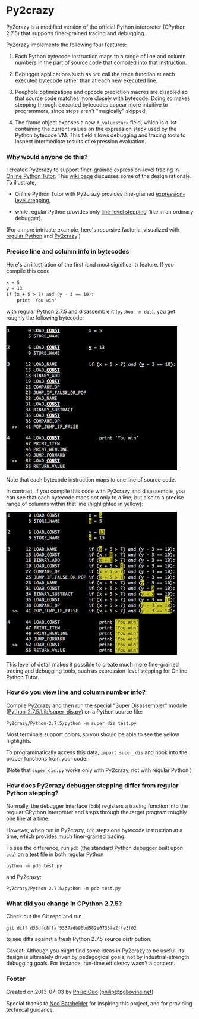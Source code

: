 Py2crazy
========

Py2crazy is a modified version of the official Python interpreter
(CPython 2.7.5) that supports finer-grained tracing and debugging.

Py2crazy implements the following four features:

1. Each Python bytecode instruction maps to a range
of line and column numbers in the part of source code
that compiled into that instruction.

2. Debugger applications such as `bdb` call the trace function
at each executed bytecode rather than at each new executed line.

3. Peephole optimizations and opcode prediction macros
are disabled so that source code matches more closely with bytecode.
Doing so makes stepping through executed bytecodes appear
more intuitive to programmers, since steps aren't "magically" skipped.

4. The frame object exposes a new `f_valuestack` field, which is
a list containing the current values on the expression stack used
by the Python bytecode VM. This field allows debugging and tracing tools
to inspect intermediate results of expression evaluation.


### Why would anyone do this?

I created Py2crazy to support finer-grained expression-level tracing
in [Online Python Tutor](http://pythontutor.com). This [wiki
page](https://github.com/pgbovine/OnlinePythonTutor/blob/master/v3/docs/project-ideas.md#hack-cpython-to-enable-sub-expression-level-tracing)
discusses some of the design rationale. To illustrate,

- Online Python Tutor with Py2crazy provides fine-grained
<a href="http://pythontutor.com/visualize.html#code=def+foo()%3A%0A++return+True%0A%0Ax+%3D+3%0Ay+%3D+5%0A%0Aif+foo()+and+(x+%2B+y+%3E+7)%3A%0A++print+'YES'%0Aelse%3A%0A++print+'NO'&mode=display&cumulative=false&heapPrimitives=false&drawParentPointers=false&textReferences=false&showOnlyOutputs=false&py=2crazy&curInstr=0">expression-level stepping</a>,

- while regular Python provides only
<a href="http://pythontutor.com/visualize.html#code=def+foo()%3A%0A++return+True%0A%0Ax+%3D+3%0Ay+%3D+5%0A%0Aif+foo()+and+(x+%2B+y+%3E+7)%3A%0A++print+'YES'%0Aelse%3A%0A++print+'NO'&mode=display&cumulative=false&heapPrimitives=false&drawParentPointers=false&textReferences=false&showOnlyOutputs=false&py=2&curInstr=0">line-level stepping</a>
 (like in an ordinary debugger).

(For a more intricate example, here's recursive factorial visualized with
<a href="http://pythontutor.com/visualize.html#code=%23+dumb+recursive+factorial%0Adef+fact(n)%3A%0A++++if+(n+%3C%3D+1)%3A%0A++++++++return+1%0A++++else%3A%0A++++++++return+n+*+fact(n+-+1)%0A%0Aprint(fact(6))&mode=display&cumulative=false&heapPrimitives=false&drawParentPointers=false&textReferences=false&showOnlyOutputs=false&py=2&curInstr=0">regular Python</a>
and
<a href="http://pythontutor.com/visualize.html#code=%23+dumb+recursive+factorial%0Adef+fact(n)%3A%0A++++if+(n+%3C%3D+1)%3A%0A++++++++return+1%0A++++else%3A%0A++++++++return+n+*+fact(n+-+1)%0A%0Aprint(fact(6))&mode=display&cumulative=false&heapPrimitives=false&drawParentPointers=false&textReferences=false&showOnlyOutputs=false&py=2crazy&curInstr=0">Py2crazy</a>.)


### Precise line and column info in bytecodes

Here's an illustration of the first (and most significant) feature. If you compile this code

    x = 5
    y = 13
    if (x + 5 > 7) and (y - 3 == 10):
        print 'You win'

with regular Python 2.7.5 and disassemble it (`python -m dis`), you get roughly the following bytecode:

![compiled with Python](screenshots/python-regular-example.png)

Note that each bytecode instruction maps to one line of source code.

In contrast, if you compile this code with Py2crazy and disassemble, you can see that each bytecode
maps not only to a line, but also to a precise range of columns within that line (highlighted in yellow):

![compiled with Py2crazy](screenshots/py2crazy-example.png)

This level of detail makes it possible to create much more fine-grained tracing and debugging tools,
such as expression-level stepping for Online Python Tutor.


### How do you view line and column number info?

Compile Py2crazy and then run the special
"Super Disassembler" module ([Python-2.7.5/Lib/super_dis.py](https://github.com/pgbovine/Py2crazy/blob/master/Python-2.7.5/Lib/super_dis.py))
on a Python source file:

    Py2crazy/Python-2.7.5/python -m super_dis test.py

Most terminals support colors, so you should be able to see the yellow highlights.

To programmatically access this data, `import super_dis` and hook into the proper functions from your code.

(Note that `super_dis.py` works only with Py2crazy, not with regular Python.)


### How does Py2crazy debugger stepping differ from regular Python stepping?

Normally, the debugger interface (`bdb`) registers a tracing function into the
regular CPython interpreter and steps through the target program roughly
one line at a time.

However, when run in Py2crazy, `bdb` steps one bytecode
instruction at a time, which provides much finer-grained tracing.

To see the difference, run `pdb` (the standard Python debugger built upon `bdb`)
on a test file in both regular Python

    python -m pdb test.py

and Py2crazy:

    Py2crazy/Python-2.7.5/python -m pdb test.py


### What did you change in CPython 2.7.5?

Check out the Git repo and run

    git diff d36dfc8ffaf5337adb96bd582e0733fe2ffe3f02

to see diffs against a fresh Python 2.7.5 source distribution.

Caveat: Although you might find some ideas in Py2crazy to be useful, its design
is ultimately driven by pedagogical goals, not by industrial-strength
debugging goals. For instance, run-time efficiency wasn't a concern.


### Footer

Created on 2013-07-03 by [Philip Guo](http://www.pgbovine.net/)
(philip@pgbovine.net)

Special thanks to [Ned Batchelder](http://nedbatchelder.com/) for inspiring this project,
and for providing technical guidance.

